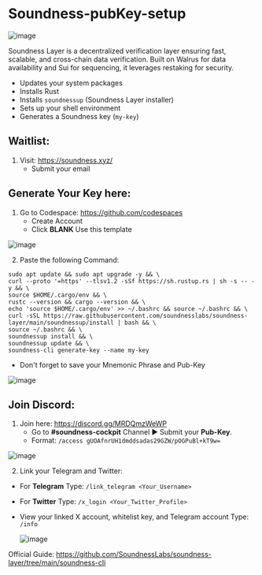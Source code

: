 # Soundness-pubKey-setup

![image](https://github.com/user-attachments/assets/0a9d608e-4e40-4db4-bd5e-997972bdf176)


Soundness Layer is a decentralized verification layer ensuring fast, scalable, and cross-chain data verification. Built on Walrus for data availability and Sui for sequencing, it leverages restaking for security.

- Updates your system packages
- Installs Rust
- Installs `soundnessup` (Soundness Layer installer)
- Sets up your shell environment
- Generates a Soundness key (`my-key`)

## Waitlist:

1. Visit: https://soundness.xyz/
   -  Submit your email

## Generate Your Key here:

1. Go to Codespace: https://github.com/codespaces
   - Create Account
   - Click **BLANK** Use this template

![image](https://github.com/user-attachments/assets/83450bdf-5243-4e46-9099-841d99685b46)

2. Paste the following Command:
```
sudo apt update && sudo apt upgrade -y && \
curl --proto '=https' --tlsv1.2 -sSf https://sh.rustup.rs | sh -s -- -y && \
source $HOME/.cargo/env && \
rustc --version && cargo --version && \
echo 'source $HOME/.cargo/env' >> ~/.bashrc && source ~/.bashrc && \
curl -sSL https://raw.githubusercontent.com/soundnesslabs/soundness-layer/main/soundnessup/install | bash && \
source ~/.bashrc && \
soundnessup install && \
soundnessup update && \
soundness-cli generate-key --name my-key
```
   - Don't forget to save your Mnemonic Phrase and Pub-Key

![image](https://github.com/user-attachments/assets/aa480a38-c10e-4403-b967-87c32300ba69)

## Join Discord:

1. Join here: https://discord.gg/MRDQmzWeWP
   - Go to **#soundness-cockpit** Channel ▶️ Submit your **Pub-Key**.
   - Format: `/access gUOAfnrUH1dmddsadas29GZW/pOGPuBl+kT9w=`
  
![image](https://github.com/user-attachments/assets/d43d5ef2-150c-4ea1-8ce1-22a1bba77c89)

2. Link your Telegram and Twitter:
- For **Telegram** Type: `/link_telegram <Your_Username>`
- For **Twitter** Type: `/x_login <Your_Twitter_Profile>`
- View your linked X account, whitelist key, and Telegram account Type: `/info`

  ![image](https://github.com/user-attachments/assets/d1aa9656-17da-4f62-89d2-561661dd67cc)

Official Guide: https://github.com/SoundnessLabs/soundness-layer/tree/main/soundness-cli
